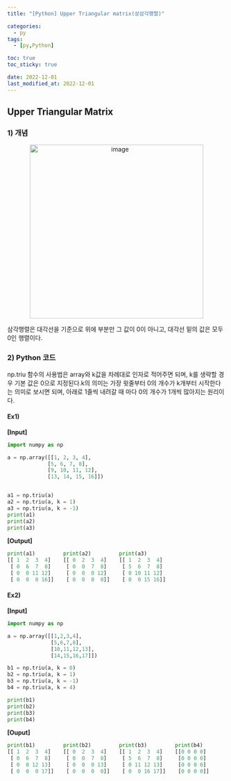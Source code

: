 ```yaml
---
title: "[Python] Upper Triangular matrix(상삼각행렬)"

categories: 
  - py
tags:
  - [py,Python]

toc: true
toc_sticky: true

date: 2022-12-01
last_modified_at: 2022-12-01 
---
```


## Upper Triangular Matrix
### 1) 개념

<p align = 'center'>
<img width="400" alt="image" src="https://user-images.githubusercontent.com/111734605/204948256-bb5bd215-b23d-48be-8489-feb8bc79bc95.png">
</p>

삼각행렬은 대각선을 기준으로 위에 부분만 그 값이 0이 아니고, 대각선 밑의 값은 모두 0인 행렬이다.

### 2) Python 코드

np.triu 함수의 사용법은 array와 k값을 차례대로 인자로 적어주면 되며, k를 생략할 경우 기본 값은 0으로 지정된다.k의 의미는 가장 윗줄부터 0의 개수가 k개부터 시작한다는 의미로 
보시면 되며, 아래로 1줄씩 내려갈 때 마다 0의 개수가 1개씩 많아지는 원리이다.  

#### Ex1)
**[Input]**  
```python
import numpy as np

a = np.array([[1, 2, 3, 4], 
             [5, 6, 7, 8],
             [9, 10, 11, 12],
             [13, 14, 15, 16]])


a1 = np.triu(a)
a2 = np.triu(a, k = 1)
a3 = np.triu(a, k = -1)
print(a1)
print(a2)
print(a3)
```

**[Output]**  
```python
print(a1)         print(a2)         print(a3)
[[ 1  2  3  4]    [[ 0  2  3  4]    [[ 1  2  3  4]
 [ 0  6  7  8]     [ 0  0  7  8]     [ 5  6  7  8]
 [ 0  0 11 12]     [ 0  0  0 12]     [ 0 10 11 12]
 [ 0  0  0 16]]    [ 0  0  0  0]]    [ 0  0 15 16]]
```

#### Ex2)
**[Input]**
```python
import numpy as np

a = np.array([[1,2,3,4],
              [5,6,7,8],
              [10,11,12,13],
              [14,15,16,17]])

b1 = np.triu(a, k = 0)
b2 = np.triu(a, k = 1)
b3 = np.triu(a, k = -1)
b4 = np.triu(a, k = 4)

print(b1)
print(b2)
print(b3)
print(b4)
```
**[Ouput]**
```python
print(b1)         print(b2)         print(b3)         print(b4)
[[ 1  2  3  4]    [[ 0  2  3  4]    [[ 1  2  3  4]    [[0 0 0 0]
 [ 0  6  7  8]     [ 0  0  7  8]     [ 5  6  7  8]     [0 0 0 0]
 [ 0  0 12 13]     [ 0  0  0 13]     [ 0 11 12 13]     [0 0 0 0]
 [ 0  0  0 17]]    [ 0  0  0  0]]    [ 0  0 16 17]]    [0 0 0 0]]
 ```
